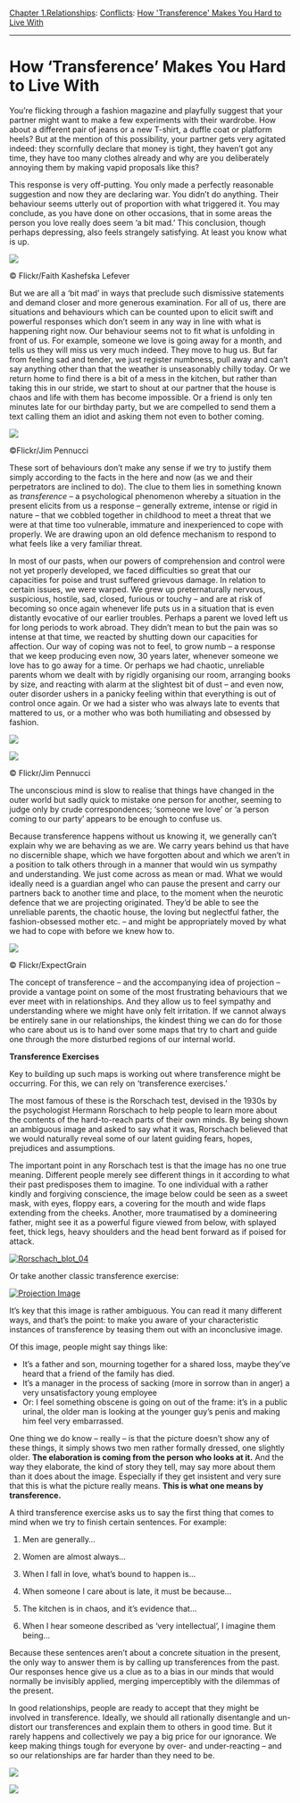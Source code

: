 [Chapter 1.Relationships](https://www.theschooloflife.com/thebookoflife/category/relationships/): [Conflicts](https://www.theschooloflife.com/thebookoflife/category/relationships/conflicts/): [How 'Transference' Makes You Hard to Live With](https://www.theschooloflife.com/thebookoflife/how-transference-makes-you-hard-to-live-with/)

* * *

# How ‘Transference’ Makes You Hard to Live With

You’re flicking through a fashion magazine and playfully suggest that your partner might want to make a few experiments with their wardrobe. How about a different pair of jeans or a new T-shirt, a duffle coat or platform heels? But at the mention of this possibility, your partner gets very agitated indeed: they scornfully declare that money is tight, they haven’t got any time, they have too many clothes already and why are you deliberately annoying them by making vapid proposals like this?

This response is very off-putting. You only made a perfectly reasonable suggestion and now they are declaring war. You didn’t do anything. Their behaviour seems utterly out of proportion with what triggered it. You may conclude, as you have done on other occasions, that in some areas the person you love really does seem ‘a bit mad.’ This conclusion, though perhaps depressing, also feels strangely satisfying. At least you know what is up.

 ![](https://www.theschooloflife.com/thebookoflife/wp-content/uploads/2014/10/7619149566_336e412fc6_z.jpg)

© Flickr/Faith Kashefska Lefever

But we are all a ‘bit mad’ in ways that preclude such dismissive statements and demand closer and more generous examination. For all of us, there are situations and behaviours which can be counted upon to elicit swift and powerful responses which don’t seem in any way in line with what is happening right now. Our behaviour seems not to fit what is unfolding in front of us. For example, someone we love is going away for a month, and tells us they will miss us very much indeed. They move to hug us. But far from feeling sad and tender, we just register numbness, pull away and can’t say anything other than that the weather is unseasonably chilly today. Or we return home to find there is a bit of a mess in the kitchen, but rather than taking this in our stride, we start to shout at our partner that the house is chaos and life with them has become impossible. Or a friend is only ten minutes late for our birthday party, but we are compelled to send them a text calling them an idiot and asking them not even to bother coming.

 ![](https://www.theschooloflife.com/thebookoflife/wp-content/uploads/2014/10/11817716954_3747950cec_z.jpg)

©Flickr/Jim Pennucci

These sort of behaviours don’t make any sense if we try to justify them simply according to the facts in the here and now (as we and their perpetrators are inclined to do). The clue to them lies in something known as _transference_ – a psychological phenomenon whereby a situation in the present elicits from us a response – generally extreme, intense or rigid in nature – that we cobbled together in childhood to meet a threat that we were at that time too vulnerable, immature and inexperienced to cope with properly. We are drawing upon an old defence mechanism to respond to what feels like a very familiar threat.

In most of our pasts, when our powers of comprehension and control were not yet properly developed, we faced difficulties so great that our capacities for poise and trust suffered grievous damage. In relation to certain issues, we were warped. We grew up preternaturally nervous, suspicious, hostile, sad, closed, furious or touchy – and are at risk of becoming so once again whenever life puts us in a situation that is even distantly evocative of our earlier troubles. Perhaps a parent we loved left us for long periods to work abroad. They didn’t mean to but the pain was so intense at that time, we reacted by shutting down our capacities for affection. Our way of coping was not to feel, to grow numb – a response that we keep producing even now, 30 years later, whenever someone we love has to go away for a time. Or perhaps we had chaotic, unreliable parents whom we dealt with by rigidly organising our room, arranging books by size, and reacting with alarm at the slightest bit of dust – and even now, outer disorder ushers in a panicky feeling within that everything is out of control once again. Or we had a sister who was always late to events that mattered to us, or a mother who was both humiliating and obsessed by fashion.

![](https://www.theschooloflife.com/thebookoflife/wp-content/uploads/2014/10/8242418755_4920a55086_z.jpg)

 ![](https://www.theschooloflife.com/thebookoflife/wp-content/uploads/2014/10/8133317201_73db5f9971_z.jpg)

© Flickr/Jim Pennucci

The unconscious mind is slow to realise that things have changed in the outer world but sadly quick to mistake one person for another, seeming to judge only by crude correspondences; ‘someone we love’ or ‘a person coming to our party’ appears to be enough to confuse us.

Because transference happens without us knowing it, we generally can’t explain why we are behaving as we are. We carry years behind us that have no discernible shape, which we have forgotten about and which we aren’t in a position to talk others through in a manner that would win us sympathy and understanding. We just come across as mean or mad. What we would ideally need is a guardian angel who can pause the present and carry our partners back to another time and place, to the moment when the neurotic defence that we are projecting originated. They’d be able to see the unreliable parents, the chaotic house, the loving but neglectful father, the fashion-obsessed mother etc. – and might be appropriately moved by what we had to cope with before we knew how to.

 ![](https://www.theschooloflife.com/thebookoflife/wp-content/uploads/2014/10/30246656096_7883299a2f_z.jpg)

© Flickr/ExpectGrain

The concept of transference – and the accompanying idea of projection – provide a vantage point on some of the most frustrating behaviours that we ever meet with in relationships. And they allow us to feel sympathy and understanding where we might have only felt irritation. If we cannot always be entirely sane in our relationships, the kindest thing we can do for those who care about us is to hand over some maps that try to chart and guide one through the more disturbed regions of our internal world.

**Transference Exercises&nbsp;**

Key to building up such maps is working out where transference might be occurring. For this, we can rely on ‘transference exercises.’

The most famous of these is the Rorschach test, devised in the 1930s by the psychologist Hermann Rorschach to help people to learn more about the contents of the hard-to-reach parts of their own minds. By being shown an ambiguous image and asked to say what it was, Rorschach believed that we would naturally reveal some of our latent guiding fears, hopes, prejudices and assumptions.

The important point in any Rorschach test is that the image has no one true meaning. Different people merely see different things in it according to what their past predisposes them to imagine. To one individual with a rather kindly and forgiving conscience, the image below could be seen as a sweet mask, with eyes, floppy ears, a covering for the mouth and wide flaps extending from the cheeks. Another, more traumatised by a domineering father, might see it as a powerful figure viewed from below, with splayed feet, thick legs, heavy shoulders and the head bent forward as if poised for attack.

[![Rorschach_blot_04](https://www.theschooloflife.com/thebookoflife/wp-content/uploads/2014/10/Rorschach_blot_04.jpg)](http://www.thebookoflife.org/wp-content/uploads/2014/10/Rorschach_blot_04.jpg)

Or take another classic transference exercise:

[![Projection Image](https://www.theschooloflife.com/thebookoflife/wp-content/uploads/2014/10/Projection-Image.jpg)](http://www.thebookoflife.org/wp-content/uploads/2014/10/Projection-Image.jpg)

It’s key that this image is rather ambiguous. You can read it many different ways, and that’s the point: to make you aware of your characteristic instances of transference by teasing them out with an inconclusive image.

Of this image, people might say things like:

- It’s a father and son, mourning together for a shared loss, maybe they’ve heard that a friend of the family has died.
- It’s a manager in the process of sacking (more in sorrow than in anger) a very unsatisfactory young employee
- Or: I feel something obscene is going on out of the frame: it’s in a public urinal, the older man is looking at the younger guy’s penis and making him feel very embarrassed.

One thing we do know – really – is that the picture doesn’t show any of these things, it simply shows two men rather formally dressed, one slightly older. **The elaboration is coming from the person who looks at it.** And the way they elaborate, the kind of story they tell, may say more about them than it does about the image. Especially if they get insistent and very sure that this is what the picture really means. **This is what one means by transference.**

A third transference exercise asks us to say the first thing that comes to mind when we try to finish certain sentences. For example:

1. Men are generally…

2. Women are almost always…

3. When I fall in love, what’s bound to happen is…

4. When someone I care about is late, it must be because…

5. The kitchen is in chaos, and it’s evidence that…

6. When I hear someone described as ‘very intellectual’, I imagine them being…

Because these sentences aren’t about a concrete situation in the present, the only way to answer them is by calling up transferences from the past. Our responses hence give us a clue as to a bias in our minds that would normally be invisibly applied, merging imperceptibly with the dilemmas of the present.

In good relationships, people are ready to accept that they might be involved in transference. Ideally, we should all rationally disentangle and un-distort our transferences and explain them to others in good time. But it rarely happens and collectively we pay a big price for our ignorance. We keep making things tough for everyone by over- and under-reacting – and so our relationships are far harder than they need to be.

[![](https://img.youtube.com/vi/QX_cp1K514E/0.jpg)](https://www.youtube.com/embed/QX_cp1K514E '')

[![](https://img.youtube.com/vi/TPMrWGUfkl8/0.jpg)](https://www.youtube.com/embed/TPMrWGUfkl8?ecver=2 '')
